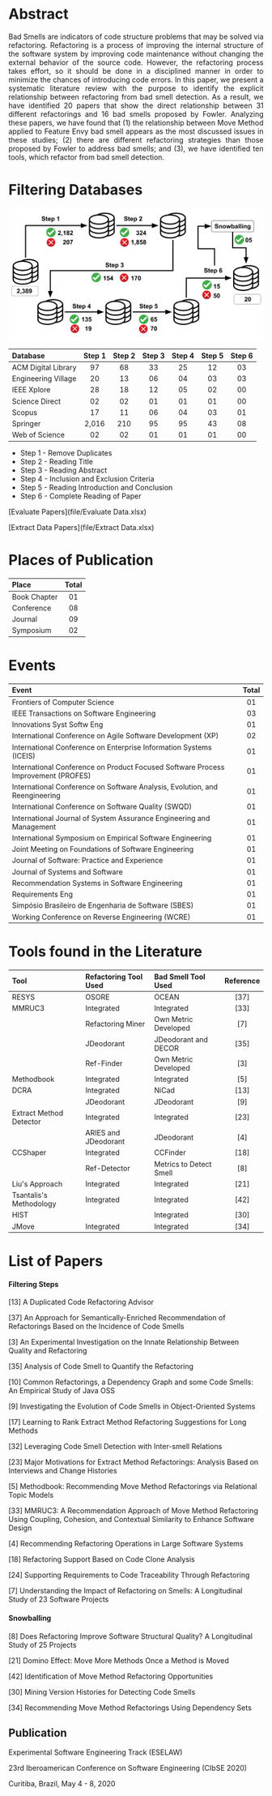 # Abstract

<p style="text-align: justify;">Bad Smells are indicators of code structure problems that may be solved via refactoring.
Refactoring is a process of improving the internal structure of the software system by 
improving code maintenance without changing the external behavior of the source code. 
However, the refactoring process takes effort, so it should be done in a disciplined manner 
in order to minimize the chances of introducing code errors. In this paper, we present a 
systematic literature review with the purpose to identify the explicit relationship between 
refactoring from bad smell detection. As a result, we have identified 20 papers that show the 
direct relationship between 31 different refactorings and 16 bad smells proposed by Fowler. 
Analyzing these papers, we have found that (1) the relationship between Move Method applied to 
Feature Envy bad smell appears as the most discussed issues in these studies; (2) there are 
different refactoring strategies than those proposed by Fowler to address bad smells; and (3), 
we have identified ten tools, which refactor from bad smell detection.</p>



# Filtering Databases

![Steps](img/steps.png)


| Database            | Step 1 | Step 2 | Step 3 | Step 4 | Step 5 | Step 6 |
|:--------------------|:--------:|:--------:|:--------:|:--------:|:--------:|:--------:|
| ACM Digital Library | 97 | 68  | 33 | 25 | 12 | 03 |
| Engineering Village | 20 | 13  | 06 | 04 | 03 | 03 |
| IEEE Xplore         | 28 | 18  | 12 | 05 | 02 | 00 |
| Science Direct      | 02 | 02  | 01 | 01 | 01 | 00 |
| Scopus              | 17 | 11  | 06 | 04 | 03 | 01 |
| Springer            | 2,016 | 210  | 95 | 95 | 43 | 08 |
| Web of Science      | 02 | 02  | 01 | 01 | 01 | 00 |

* Step 1 - Remove Duplicates
* Step 2 - Reading Title
* Step 3 - Reading Abstract
* Step 4 - Inclusion and Exclusion Criteria
* Step 5 - Reading Introduction and Conclusion
* Step 6 - Complete Reading of Paper


[Evaluate Papers](file/Evaluate Data.xlsx)

[Extract Data Papers](file/Extract Data.xlsx)

# Places of Publication

| Place            | Total |
|:-----------------|:------:|
| Book Chapter     | 01 |
| Conference       | 08 |
| Journal          | 09 |
| Symposium        | 02 |



# Events

| Event                                                                             | Total |
|:----------------------------------------------------------------------------------|:------:|
| Frontiers of Computer Science                                                     | 01 |
| IEEE Transactions on Software Engineering	                                        | 03 |
| Innovations Syst Softw Eng                                                        | 01 |
| International Conference on Agile Software Development (XP)	                      | 02 |
| International Conference on Enterprise Information Systems (ICEIS)              	| 01 |
| International Conference on Product Focused Software Process Improvement (PROFES)	| 01 |
| International Conference on Software Analysis, Evolution, and Reengineering	      | 01 |
| International Conference on Software Quality (SWQD)                             	| 01 |
| International Journal of System Assurance Engineering and Management            	| 01 |
| International Symposium on Empirical Software Engineering                       	| 01 |
| Joint Meeting on Foundations of Software Engineering	                            | 01 |
| Journal of Software: Practice and Experience	                                    | 01 |
| Journal of Systems and Software                                                 	| 01 |
| Recommendation Systems in Software Engineering	                                  | 01 |
| Requirements Eng                                                                	| 01 |
| Simpósio Brasileiro de Engenharia de Software (SBES)	                            | 01 |
| Working Conference on Reverse Engineering (WCRE)                          	      | 01 |



# Tools found in the Literature

| Tool | Refactoring Tool Used | Bad Smell Tool Used | Reference |
|:-----|:----------------------|:--------------------|:----------:|
| RESYS | OSORE                | OCEAN               | [37]       |
| MMRUC3 | Integrated          | Integrated          | [33]       |
|        | Refactoring Miner   | Own Metric Developed | [7]      |
|        | JDeodorant          | JDeodorant and DECOR | [35]      |
|        | Ref-Finder          | Own Metric Developed | [3]      |
| Methodbook | Integrated      | Integrated           | [5]      |
| DCRA   | Integrated          | NiCad                | [13]      |
|        | JDeodorant          | JDeodorant           | [9]      |
| Extract Method Detector | Integrated | Integrated   | [23]      |
|       | ARIES and JDeodorant | JDeodorant | [4]      |
| CCShaper | Integrated          | CCFinder             | [18]      |
|  | Ref-Detector               | Metrics to Detect Smell | [8] |
| Liu's Approach | Integrated    | Integrated         | [21]      |
| Tsantalis's Methodology  | Integrated  | Integrated | [42]      |
| HIST   |                     | Integrated           | [30]      |
| JMove    | Integrated      | Integrated             | [34]      |


# List of Papers

#### Filtering Steps

[13] A Duplicated Code Refactoring Advisor

[37] An Approach for Semantically-Enriched Recommendation of Refactorings Based on the Incidence of Code Smells

[3] An Experimental Investigation on the Innate Relationship Between Quality and Refactoring

[35] Analysis of Code Smell to Quantify the Refactoring

[10] Common Refactorings, a Dependency Graph and some Code Smells: An Empirical Study of Java OSS

[9] Investigating the Evolution of Code Smells in Object-Oriented Systems

[17] Learning to Rank Extract Method Refactoring Suggestions for Long Methods

[32] Leveraging Code Smell Detection with Inter-smell Relations

[23] Major Motivations for Extract Method Refactorings: Analysis Based on Interviews and Change Histories

[5] Methodbook: Recommending Move Method Refactorings via Relational Topic Models

[33] MMRUC3: A Recommendation Approach of Move Method Refactoring Using Coupling, Cohesion, and Contextual Similarity to Enhance Software Design

[4] Recommending Refactoring Operations in Large Software Systems

[18] Refactoring Support Based on Code Clone Analysis

[24] Supporting Requirements to Code Traceability Through Refactoring

[7] Understanding the Impact of Refactoring on Smells: A Longitudinal Study of 23 Software Projects


#### Snowballing

[8] Does Refactoring Improve Software Structural Quality? A Longitudinal Study of 25 Projects

[21] Domino Effect: Move More Methods Once a Method is Moved

[42] Identification of Move Method Refactoring Opportunities

[30] Mining Version Histories for Detecting Code Smells

[34] Recommending Move Method Refactorings Using Dependency Sets


## Publication

Experimental Software Engineering Track (ESELAW)

23rd Iberoamerican Conference on Software Engineering (CIbSE 2020)

Curitiba, Brazil, May 4 - 8, 2020
